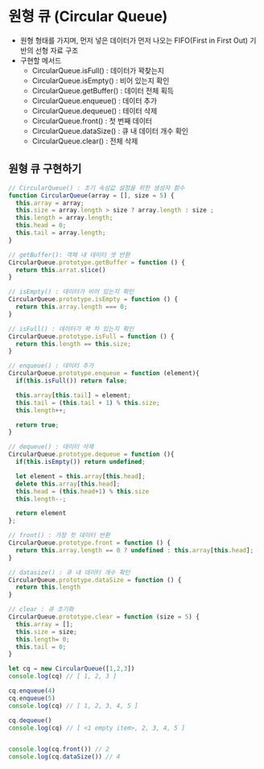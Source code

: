 # 원형 큐 (Circular Queue)
- 원형 형태를 가지며, 먼저 넣은 데이터가 먼저 나오는 FIFO(First in First Out) 기반의 선형 자료 구조
- 구현할 메서드
  - CircularQueue.isFull() : 데이터가 꽉찾는지
  - CircularQueue.isEmpty() : 비어 있는지 확인
  - CircularQueue.getBuffer() : 데이터 전체 획득
  - CircularQueue.enqueue() : 데이터 추가
  - CircularQueue.dequeue() : 테이터 삭제
  - CircularQueue.front() : 첫 번째 데이터
  - CircularQueue.dataSize() : 큐 내 데이터 개수 확인
  - CircularQueue.clear() : 전체 삭제

## 원형 큐 구현하기
```javascript
// CircularQueue() : 초기 속성값 설정을 위한 생성자 함수
function CircularQueue(array = [], size = 5) {
  this.array = array;
  this.size = array.length > size ? array.length : size ;
  this.length = array.length;
  this.head = 0;
  this.tail = array.length;
}

// getBuffer(): 객체 내 데이터 셋 반환
CircularQueue.prototype.getBuffer = function () {
  return this.arrat.slice()
}

// isEmpty() : 데이터가 비어 있는지 확인
CircularQueue.prototype.isEmpty = function () {
  return this.array.length === 0;
}

// isFull() : 데이터가 꽉 차 있는지 확인
CircularQueue.prototype.isFull = function () {
  return this.length == this.size;
}

// enqueue() : 데이터 추가
CircularQueue.prototype.enqueue = function (element){
  if(this.isFull()) return false;

  this.array[this.tail] = element;
  this.tail = (this.tail + 1) % this.size;
  this.length++;

  return true;
}

// dequeue() : 데이터 삭제
CircularQueue.prototype.dequeue = function (){
  if(this.isEmpty()) return undefined;

  let element = this.array[this.head];
  delete this.array[this.head];
  this.head = (this.head+1) % this.size
  this.length--;

  return element
};

// front() : 가장 첫 데이터 반환
CircularQueue.prototype.front = function () {
  return this.array.length == 0 ? undefined : this.array[this.head];
}

// datasize() : 큐 내 데이터 개수 확인
CircularQueue.prototype.dataSize = function () {
  return this.length
}

// clear : 큐 초기화
CircularQueue.prototype.clear = function (size = 5) {
  this.array = [];
  this.size = size;
  this.length= 0;
  this.tail = 0;
}

let cq = new CircularQueue([1,2,3])
console.log(cq) // [ 1, 2, 3 ]

cq.enqueue(4)
cq.enqueue(5)
console.log(cq) // [ 1, 2, 3, 4, 5 ]

cq.dequeue()
console.log(cq) // [ <1 empty item>, 2, 3, 4, 5 ]


console.log(cq.front()) // 2
console.log(cq.dataSize()) // 4
```